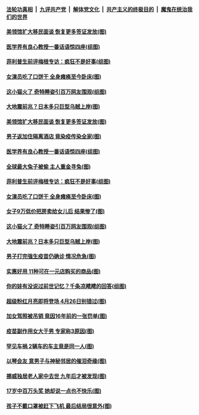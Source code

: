 

####  [法轮功真相](../../../../basic/blob/master/README.md?t=04142131) &nbsp;|&nbsp; [九评共产党](../../../../9ping.md/blob/master/README.md?t=04142131) &nbsp;|&nbsp; [解体党文化](../../../../jtdwh.md/blob/master/README.md?t=04142131)  &nbsp;|&nbsp; [共产主义的终极目的](../../../../gczydzjmd.md/blob/master/README.md?t=04142131) &nbsp;|&nbsp; [魔鬼在统治我们的世界](../../../../mgztzwmdsj.md/blob/master/README.md?t=04142131) 

#### [美领馆扩大移民面谈 恢复更多签证发放(图)](../pages/p3/968732.md?t=04142131) 

#### [医学界有良心教授一番话语惊四座(组图)](../pages/p3/968538.md?t=04142131) 

#### [菲利普生前评梅根专访：疯狂不是好事(组图)](../pages/p3/968659.md?t=04142131) 

#### [女演员吃了口饼干 全身瘫痪至今卧床(图)](../pages/p3/968656.md?t=04142131) 

#### [这小猫火了 奇特睡姿引百万网友围观(组图)](../pages/p3/968637.md?t=04142131) 

#### [大地震前兆？日本多只巨型乌贼上岸(图)](../pages/p3/968561.md?t=04142131) 

#### [美领馆扩大移民面谈 恢复更多签证发放(图)](../pages/p3/968732.md?t=04142131) 

#### [男子返加住隔离酒店 竟染疫传染全家(图)](../pages/p3/968705.md?t=04142131) 

#### [医学界有良心教授一番话语惊四座(组图)](../pages/p3/968538.md?t=04142131) 

#### [全球最大兔子被偷 主人重金寻兔(图)](../pages/p3/968679.md?t=04142131) 

#### [菲利普生前评梅根专访：疯狂不是好事(组图)](../pages/p3/968659.md?t=04142131) 

#### [女演员吃了口饼干 全身瘫痪至今卧床(图)](../pages/p3/968656.md?t=04142131) 

#### [女子9万低价把房卖给女儿后 结果惨了(图)](../pages/p3/968642.md?t=04142131) 

#### [这小猫火了 奇特睡姿引百万网友围观(组图)](../pages/p3/968637.md?t=04142131) 

#### [大地震前兆？日本多只巨型乌贼上岸(图)](../pages/p3/968561.md?t=04142131) 

#### [男子打完强生疫苗仍确诊 情况危急(图)](../pages/p3/968553.md?t=04142131) 

#### [实惠好用 11种可在一元店购买的商品(图)](../pages/p3/968554.md?t=04142131) 

#### [你的娃有没说过前世记忆？千条凉飕飕的回答(组图)](../pages/p3/968539.md?t=04142131) 

#### [超级粉红月亮即将登场 4月26日别错过(图)](../pages/p3/968547.md?t=04142131) 

#### [加女驾照被吊销 竟因16年前的一张罚单(图)](../pages/p3/968488.md?t=04142131) 

#### [疫苗副作用女大于男 专家称3原因(图)](../pages/p3/968455.md?t=04142131) 

#### [罕见车祸 2辆车的车主竟是同一人(图)](../pages/p3/968451.md?t=04142131) 

#### [以琴会友 意男子与神秘邻居的催泪奇缘(图)](../pages/p3/968394.md?t=04142131) 

#### [挪威独居老人家中去世 九年后才被发现(图)](../pages/p3/968385.md?t=04142131) 

#### [17岁中百万头奖 她却说一点也不快乐(图)](../pages/p3/968133.md?t=04142131) 

#### [孩子不戴口罩被赶下飞机 最后结局很意外(图)](../pages/p3/968237.md?t=04142131) 

